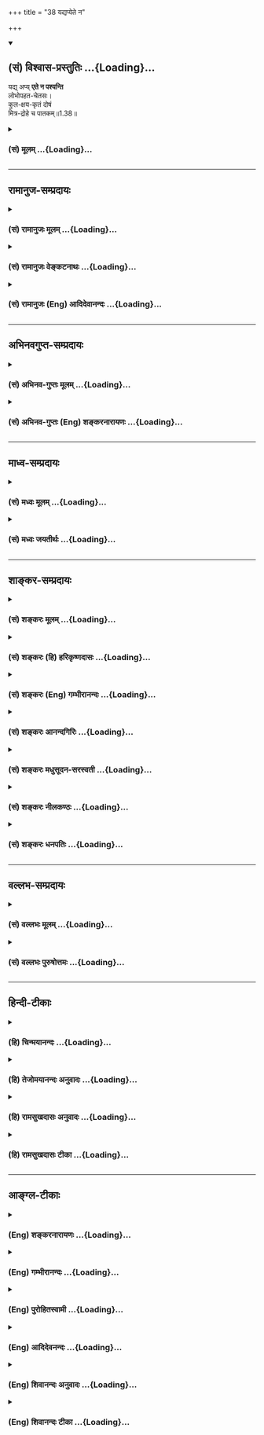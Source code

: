 +++
title = "38 यद्यप्येते न"

+++
<div class="js_include" newlevelforh1="2" title="(सं) विश्वास-प्रस्तुतिः" unfilled url="/purANam_vaiShNavam/mahAbhAratam/06-bhIShma-parva/03-bhagavad-gItA-parva/saMskRtam/vishvAsa-prastutiH/01_arjuna-viShAda-yogaH/38_yadyapyete_na.md">
<details open><summary><h2>(सं) विश्वास-प्रस्तुतिः ...{Loading}...</h2></summary>

यद्य् अप्य् **एते न पश्यन्ति**  
लोभोपहत-चेतसः।  
कुल-क्षय-कृतं दोषं  
मित्र-द्रोहे च पातकम्॥1.38॥
</details>
</div>
<div class="js_include collapsed" newlevelforh1="3" title="(सं) मूलम्" unfilled url="/purANam_vaiShNavam/mahAbhAratam/06-bhIShma-parva/03-bhagavad-gItA-parva/saMskRtam/mUlam/01_arjuna-viShAda-yogaH/38_yadyapyete_na.md">
<details><summary><h3>(सं) मूलम् ...{Loading}...</h3></summary>

यद्यप्येते न पश्यन्ति लोभोपहतचेतसः।  
कुलक्षयकृतं दोषं मित्रद्रोहे च पातकम्।।1.38।।
</details>
</div>


_________________
## रामानुज-सम्प्रदायः
<div class="js_include collapsed" newlevelforh1="3" title="(सं) रामानुजः मूलम्" unfilled url="/purANam_vaiShNavam/mahAbhAratam/06-bhIShma-parva/03-bhagavad-gItA-parva/saMskRtam/rAmAnujaH/mUlam/01_arjuna-viShAda-yogaH/38_yadyapyete_na.md">
<details><summary><h3>(सं) रामानुजः मूलम् ...{Loading}...</h3></summary>

।।1.38।। अन्तिमश्लोकव्याख्या दृश्या। 
</details>
</div>
<div class="js_include collapsed" newlevelforh1="3" title="(सं) रामानुजः वेङ्कटनाथः" unfilled url="/purANam_vaiShNavam/mahAbhAratam/06-bhIShma-parva/03-bhagavad-gItA-parva/saMskRtam/rAmAnujaH/venkaTanAthaH/01_arjuna-viShAda-yogaH/38_yadyapyete_na.md">
<details><summary><h3>(सं) रामानुजः वेङ्कटनाथः ...{Loading}...</h3></summary>

  
  
।।1.38।। No commentary.  
  
  

</details>
</div>
<div class="js_include collapsed" newlevelforh1="3" title="(सं) रामानुजः (Eng) आदिदेवानन्दः" unfilled url="/purANam_vaiShNavam/mahAbhAratam/06-bhIShma-parva/03-bhagavad-gItA-parva/saMskRtam/rAmAnujaH/english/AdidevAnandaH/01_arjuna-viShAda-yogaH/38_yadyapyete_na.md">
<details><summary><h3>(सं) रामानुजः (Eng) आदिदेवानन्दः ...{Loading}...</h3></summary>

1.26 - 1.47 Arjuna said - Sanjaya said Sanjaya continued: The
high-minded Arjuna, extremely kind, deeply friendly, and supremely
righteous, having brothers like himself, though repeatedly deceived by
the treacherous attempts of your people like burning in the lac-house
etc., and therefore fit to be killed by him with the help of the Supreme
Person, nevertheless said, 'I will not fight.' He felt weak, overcome as
he was by his love and extreme compassion for his relatives. He was also
filled with fear, not knowing what was righteous and what unrighteous.
His mind was tortured by grief, because of the thought of future
separation from his relations. So he threw away his bow and arrow and
sat on the chariot as if to fast to death.

</details>
</div>


_________________
## अभिनवगुप्त-सम्प्रदायः
<div class="js_include collapsed" newlevelforh1="3" title="(सं) अभिनव-गुप्तः मूलम्" unfilled url="/purANam_vaiShNavam/mahAbhAratam/06-bhIShma-parva/03-bhagavad-gItA-parva/saMskRtam/abhinava-guptaH/mUlam/01_arjuna-viShAda-yogaH/38_yadyapyete_na.md">
<details><summary><h3>(सं) अभिनव-गुप्तः मूलम् ...{Loading}...</h3></summary>

।।1.35 1.44।। निहत्येत्यादि। आततायिनां हनने पापमेव कर्तृ। अतोऽयमर्थः
पापेन तावदेतेऽस्मच्छत्रवो हताः परतन्त्रीकृताः। तांश्च निहत्यास्मानपि
पापमाश्रयेत् +++(S omits पापम्)+++। पापमत्र लोभादिवशात् +++(S लोभवशात्)+++
कुलक्षयादिदोषादर्शनम् +++(S दोषदर्शनम्)+++। अत एव कुलादिधर्माणामुपक्षेपं +++(K
कुलक्षयादि N क्षेपकम्)+++ करोति स्वजनं हि कथमित्यादिना।  

</details>
</div>
<div class="js_include collapsed" newlevelforh1="3" title="(सं) अभिनव-गुप्तः (Eng) शङ्करनारायणः" unfilled url="/purANam_vaiShNavam/mahAbhAratam/06-bhIShma-parva/03-bhagavad-gItA-parva/saMskRtam/abhinava-guptaH/english/shankaranArAyaNaH/01_arjuna-viShAda-yogaH/38_yadyapyete_na.md">
<details><summary><h3>(सं) अभिनव-गुप्तः (Eng) शङ्करनारायणः ...{Loading}...</h3></summary>

1.35 1.44 Nihatya etc. upto anususruma. Sin alone is the agent in the
act of slaying these desperadoes. Therefore here the idea is this :
These ememies of ours have been slain, i.e., have been take possession
of, by sin. Sin would come to us also after slaying them. Sin in this
context is the disregard, on account of greed etc., to the injurious
conseences like the ruination of the family and the like. That is why
Arjuna makes a specific mention of the \[ruin of the\] family etc., and
of its duties in the passage 'How by slaying my own kinsmen etc'. The
act of slaying, undertaken with an individualizing idea about its
result, and with a particularizing idea about the person to be slain, is
a great sin. To say this very thing precisely and to indicate the
intensity of his own agony, Arjuna says only to himself \[see next
sloka\]:

</details>
</div>


_________________
## माध्व-सम्प्रदायः
<div class="js_include collapsed" newlevelforh1="3" title="(सं) मध्वः मूलम्" unfilled url="/purANam_vaiShNavam/mahAbhAratam/06-bhIShma-parva/03-bhagavad-gItA-parva/saMskRtam/madhvaH/mUlam/01_arjuna-viShAda-yogaH/38_yadyapyete_na.md">
<details><summary><h3>(सं) मध्वः मूलम् ...{Loading}...</h3></summary>

  
  
।।1.38।। Sri Madhvacharya did not comment on this sloka. The commentary
starts from 2.11.  
  

</details>
</div>
<div class="js_include collapsed" newlevelforh1="3" title="(सं) मध्वः जयतीर्थः" unfilled url="/purANam_vaiShNavam/mahAbhAratam/06-bhIShma-parva/03-bhagavad-gItA-parva/saMskRtam/madhvaH/jayatIrthaH/01_arjuna-viShAda-yogaH/38_yadyapyete_na.md">
<details><summary><h3>(सं) मध्वः जयतीर्थः ...{Loading}...</h3></summary>

  
  
।।1.38।। Sri Jayatirtha did not comment on this sloka. The commentary
starts from 2.11.  
  

</details>
</div>


_________________
## शाङ्कर-सम्प्रदायः
<div class="js_include collapsed" newlevelforh1="3" title="(सं) शङ्करः मूलम्" unfilled url="/purANam_vaiShNavam/mahAbhAratam/06-bhIShma-parva/03-bhagavad-gItA-parva/saMskRtam/shankaraH/mUlam/01_arjuna-viShAda-yogaH/38_yadyapyete_na.md">
<details><summary><h3>(सं) शङ्करः मूलम् ...{Loading}...</h3></summary>

1.38 Sri Sankaracharya did not comment on this sloka. The commentary
starts from 2.10.  
  

</details>
</div>
<div class="js_include collapsed" newlevelforh1="3" title="(सं) शङ्करः (हि) हरिकृष्णदासः" unfilled url="/purANam_vaiShNavam/mahAbhAratam/06-bhIShma-parva/03-bhagavad-gItA-parva/saMskRtam/shankaraH/hindI/harikRShNadAsaH/01_arjuna-viShAda-yogaH/38_yadyapyete_na.md">
<details><summary><h3>(सं) शङ्करः (हि) हरिकृष्णदासः ...{Loading}...</h3></summary>

।।1.38।। Sri Sankaracharya did not comment on this sloka.  
  

</details>
</div>
<div class="js_include collapsed" newlevelforh1="3" title="(सं) शङ्करः (Eng) गम्भीरानन्दः" unfilled url="/purANam_vaiShNavam/mahAbhAratam/06-bhIShma-parva/03-bhagavad-gItA-parva/saMskRtam/shankaraH/english/gambhIrAnandaH/01_arjuna-viShAda-yogaH/38_yadyapyete_na.md">
<details><summary><h3>(सं) शङ्करः (Eng) गम्भीरानन्दः ...{Loading}...</h3></summary>

1.38 Sri Sankaracharya did not comment on this sloka. The commentary
starts from 2.10.

</details>
</div>
<div class="js_include collapsed" newlevelforh1="3" title="(सं) शङ्करः आनन्दगिरिः" unfilled url="/purANam_vaiShNavam/mahAbhAratam/06-bhIShma-parva/03-bhagavad-gItA-parva/saMskRtam/shankaraH/AnandagiriH/01_arjuna-viShAda-yogaH/38_yadyapyete_na.md">
<details><summary><h3>(सं) शङ्करः आनन्दगिरिः ...{Loading}...</h3></summary>

।।1.38।। परेषामिवास्माकमपि प्रवृत्तिविस्रम्भः संभवेदिति चेन्नेत्याह
**कथमिति।** **कुलक्षयेति।** कुलक्षये मित्रद्रोहे च दोषं
प्रपश्यद्भिरस्माभिस्तद्दोषशब्दितं पापं कथं न ज्ञातव्यं तदज्ञाने
तत्परिहारासंभवादतोऽस्मात्पापान्निवृत्त्यर्थं तज्ज्ञानमपेक्षितमिति
पापपरिहारार्थिनामस्माकं न युक्ता युद्धे प्रवृत्तिरित्यर्थः।  

</details>
</div>
<div class="js_include collapsed" newlevelforh1="3" title="(सं) शङ्करः मधुसूदन-सरस्वती" unfilled url="/purANam_vaiShNavam/mahAbhAratam/06-bhIShma-parva/03-bhagavad-gItA-parva/saMskRtam/shankaraH/madhusUdana-sarasvatI/01_arjuna-viShAda-yogaH/38_yadyapyete_na.md">
<details><summary><h3>(सं) शङ्करः मधुसूदन-सरस्वती ...{Loading}...</h3></summary>

।।1.38।। ननु यद्यप्येते लोभात्प्रवृत्तास्तथापिआहूतो न निवर्तेत द्यूतादपि
रणदपि इतिविजितं क्षत्रियस्य इत्यादिभिः क्षत्रियस्य युद्धं धर्मो
युद्धार्जितं च धर्म्यं धनमिति शास्त्रे निश्चयाद्भवतां च
तैराहूतत्वाद्युद्धे प्रवृत्तिरूचितैवेत्याशङ्क्याह
अस्मात्पापाद्वन्धुवधफलकयुद्धरूपात्। अयमर्थः श्रेयःसाधनताज्ञानं हि
प्रवर्तकं श्रेयश्च तद्यदश्रेयोऽननुबन्धि। अन्यथा श्येनादीनामपि
धर्मत्वापत्तेः। तथाचोक्तम्फलतोऽपि च यत्कर्म नानर्थेनानुबध्यते।
केवलप्रीतिहेतुत्वात्तद्धर्म इति कथ्यते।। इति ततश्चाश्रेयोनुबन्धितया
शास्त्रप्रतिपादितेऽपि श्येनादाविवास्मिन्युद्धेऽपि नास्माकं
प्रवृत्तिरुचितेति।  
  

</details>
</div>
<div class="js_include collapsed" newlevelforh1="3" title="(सं) शङ्करः नीलकण्ठः" unfilled url="/purANam_vaiShNavam/mahAbhAratam/06-bhIShma-parva/03-bhagavad-gItA-parva/saMskRtam/shankaraH/nIlakaNThaH/01_arjuna-viShAda-yogaH/38_yadyapyete_na.md">
<details><summary><h3>(सं) शङ्करः नीलकण्ठः ...{Loading}...</h3></summary>

।।1.38।। ननुआहूतो न निवर्तेत द्यूतादपि रणादपि इतिविजितं क्षत्रियस्य इति च
युद्धादनिवृत्तिर्हिंसया च वृत्तिः क्षत्रियस्येष्टा तत्कथं
युद्धान्निवृत्तिमिच्छसीत्याशङ्क्याह **कथमिति।** सा हि लोभमूलिका
स्मृतिः कुलक्षयदोषविधिना बाध्यते। यथाऔदुम्बरीं स्पृष्ट्वोद्गायेत् इति
स्पर्शनविधिना विरुद्धा सतीऔदुम्बरी सर्वा वेष्टयितव्या इति
सर्ववेष्टनस्मृतिर्बाध्यते लोभमूलकत्वात्तद्वत्। नहि
विधिमात्राद्यत्किंचित्कर्तव्यम्।
श्येनादीनामधर्मरूपाणामप्यवश्यानुष्ठेयत्वापत्तेः। तस्माद्यत्फलतो न
दुष्यति तदेव विहितं धर्मरूपमनुष्ठेयम्। यथोक्तम्फलतोऽपि च यत्कर्म
नानर्थेनानुबध्यते। केवलं प्रीतिहेतुत्वात्तद्धर्म इति कथ्यते। इति।
श्येनादिवत्पापानुबन्धित्वात् युद्धं त्याज्यमेवेत्यर्थः।  
  

</details>
</div>
<div class="js_include collapsed" newlevelforh1="3" title="(सं) शङ्करः धनपतिः" unfilled url="/purANam_vaiShNavam/mahAbhAratam/06-bhIShma-parva/03-bhagavad-gItA-parva/saMskRtam/shankaraH/dhanapatiH/01_arjuna-viShAda-yogaH/38_yadyapyete_na.md">
<details><summary><h3>(सं) शङ्करः धनपतिः ...{Loading}...</h3></summary>

।।1.38।। ननु स्वजनहिंसाकृतस्य दोषस्योभयेषां समानत्वाद्यथा ते पापं न
पश्यन्ति तथा भवद्भिरपि न ज्ञेयमिति चेत्तग्राह **यद्यपीति।** लोभेनोपहतं
चेतो येषां ते लोभोपहतचेतस्त्वादेते कुलक्षयकृतं दोषं मित्राणां द्रोहे च
पातकं यद्यपि न पश्यन्ति तथाप्यस्माभिः कथं न ज्ञेयमिति परेणान्वयः।  

</details>
</div>


_________________
## वल्लभ-सम्प्रदायः
<div class="js_include collapsed" newlevelforh1="3" title="(सं) वल्लभः मूलम्" unfilled url="/purANam_vaiShNavam/mahAbhAratam/06-bhIShma-parva/03-bhagavad-gItA-parva/saMskRtam/vallabhaH/mUlam/01_arjuna-viShAda-yogaH/38_yadyapyete_na.md">
<details><summary><h3>(सं) वल्लभः मूलम् ...{Loading}...</h3></summary>

।।1.38 1.39।। Sri Vallabhacharya did not comment on this sloka.  
  

</details>
</div>
<div class="js_include collapsed" newlevelforh1="3" title="(सं) वल्लभः पुरुषोत्तमः" unfilled url="/purANam_vaiShNavam/mahAbhAratam/06-bhIShma-parva/03-bhagavad-gItA-parva/saMskRtam/vallabhaH/puruShottamaH/01_arjuna-viShAda-yogaH/38_yadyapyete_na.md">
<details><summary><h3>(सं) वल्लभः पुरुषोत्तमः ...{Loading}...</h3></summary>

  
  
।।1.38।। ननु ये स्वजनत्वादिवधदोषमविचार्य प्रवृत्तास्ते निवृत्तमपि त्वां
हनिष्यन्त्यतस्त्वमप्यविचार्यैवैतान्मारयेत्याशङ्क्याह यद्यप्येत इति
द्वाभ्याम्। लोभेन उपहतं विभ्रंशितं चेतो मनो येषां ते एते
धार्त्तराष्ट्राः कुलक्षयकृतं कुलक्षयकरणं दोषं यद्यपि न पश्यन्ति
मित्रद्रोहे च यत्पातकं तन्न पश्यन्ति तथापि पातकं तु
भविष्यत्येवेत्यर्थः।  
  
  
  

</details>
</div>


_________________
## हिन्दी-टीकाः
<div class="js_include collapsed" newlevelforh1="3" title="(हि) चिन्मयानन्दः" unfilled url="/purANam_vaiShNavam/mahAbhAratam/06-bhIShma-parva/03-bhagavad-gItA-parva/hindI/chinmayAnandaH/01_arjuna-viShAda-yogaH/38_yadyapyete_na.md">
<details><summary><h3>(हि) चिन्मयानन्दः ...{Loading}...</h3></summary>

।।1.38।। No commentary.  

</details>
</div>
<div class="js_include collapsed" newlevelforh1="3" title="(हि) तेजोमयानन्दः अनुवादः" unfilled url="/purANam_vaiShNavam/mahAbhAratam/06-bhIShma-parva/03-bhagavad-gItA-parva/hindI/tejomayAnandaH/anuvAdaH/01_arjuna-viShAda-yogaH/38_yadyapyete_na.md">
<details><summary><h3>(हि) तेजोमयानन्दः अनुवादः ...{Loading}...</h3></summary>

।।1.38।। यद्यपि लोभ से भ्रष्टचित्त हुये ये लोग कुलनाशकृत दोष और मित्र
द्रोह में पाप नहीं देखते हैं।

</details>
</div>
<div class="js_include collapsed" newlevelforh1="3" title="(हि) रामसुखदासः अनुवादः" unfilled url="/purANam_vaiShNavam/mahAbhAratam/06-bhIShma-parva/03-bhagavad-gItA-parva/hindI/rAmasukhadAsaH/anuvAdaH/01_arjuna-viShAda-yogaH/38_yadyapyete_na.md">
<details><summary><h3>(हि) रामसुखदासः अनुवादः ...{Loading}...</h3></summary>

।।1.38 -- 1.39।। यद्यपि लोभ के कारण जिनका विवेक-विचार लुप्त हो गया है,
ऐसे ये (दुर्योधन आदि) कुल का नाश करने से होनेवाले दोष को और मित्रों के
साथ द्वेष करने से होनेवाले पाप को नहीं देखते, (तो भी) हे जनार्दन! कुल का
नाश करने से होनेवाले दोष को ठीक-ठीक जाननेवाले हमलोग इस पाप से निवृत्त
होने का विचार क्यों न करें;

</details>
</div>
<div class="js_include collapsed" newlevelforh1="3" title="(हि) रामसुखदासः टीका" unfilled url="/purANam_vaiShNavam/mahAbhAratam/06-bhIShma-parva/03-bhagavad-gItA-parva/hindI/rAmasukhadAsaH/TIkA/01_arjuna-viShAda-yogaH/38_yadyapyete_na.md">
<details><summary><h3>(हि) रामसुखदासः टीका ...{Loading}...</h3></summary>

।।1.38।।***व्याख्या--*'यद्यप्येते न पश्यन्ति ৷৷. मित्रद्रोहे च
पातकम्'--**इतना मिल गया, इतना और मिल जाय; फिर ऐसा मिलता ही रहे--ऐसे धन,
जमीन, मकान, आदर, प्रशंसा, पद, अधिकार आदिकी तरफ बढ़ती हुई वृत्तिका नाम
'लोभ' है। इस लोभ-वृत्तिके कारण इन दुर्योधनादिकी विवेक-शक्ति लुप्त हो गयी
है, जिससे वे यह विचार नहीं कर पा रहे हैं कि जिस राज्यके लिये हम इतना
बड़ा पाप करने जा रहे हैं, कुटुम्बियोंका नाश करने जा रहे हैं, वह राज्य
हमारे साथ कितने दिन रहेगा और हम उसके साथ कितने दिन रहेंगे; हमारे रहते
हुए यह राज्य चला जायगा तो हमारी क्या दशा होगी; और राज्यके रहते हुए हमारे
शरीर चले जायेंगे तो क्या दशा होगी क्योंकि मनुष्य संयोगका जितना सुख लेता
है, उसके वियोगका उतना दुःख उसे भोगना ही पड़ता है। संयोगमें इतना सुख नहीं
होता जितना वियोगमें दुःख होता है। तात्पर्य है कि अन्तःकरणमें लोभ छा
जानेके कारण इनको राज्य-ही-राज्य दीख रहा है। कुलका नाश करनेसे कितना भयंकर
पाप होगा, वह इनको दीख ही नहीं रहा है।  
जहाँ लड़ाई होती है, वहाँ समय, सम्पत्ति, शक्तिका नाश हो जाता है। तरह-तरह
की चिन्ताएँ और आपत्तियाँ आ जाती हैं। दो मित्रोंमें भी आपसमें खटपट मच
जाती है, मनोमालिन्य हो जाता है। कई तरहका मतभेद हो जाता है। मतभेद होनेसे
वैरभाव हो जाता है। जैसे द्रुपद और द्रोण--दोनों बचपनके मित्र थे। परन्तु
राज्य मिलनेसे द्रुपदने एक दिन द्रोणका अपमान करके उस मित्रताको ठुकरा
दिया। इससे राजा द्रुपद और द्रोणाचार्यके बीच वैरभाव हो गया। अपने अपमानका
बदला लेनेके लिये द्रोणाचार्यने मेरेद्वारा राजा द्रुपदको परास्त कराकर
उसका आधा राज्य ले लिया। इसपर द्रुपदने द्रोणाचार्यका नाश करनेके लिये एक
यज्ञ कराया, जिससे धृष्टद्युम्न और द्रौपदी--दोनों पैदा हुए। इस तरह
मित्रोंके साथ वैरभाव होनेसे कितना भयंकर पाप होगा, इस तरफ ये देख ही नहीं
रहे हैं!  
**विशेष बात**  
  
अभी हमारे पास जिन वस्तुओंका अभाव है, उन वस्तुओंके बिना भी हमारा काम चल
रहा है, हम अच्छी तरहसे जी रहे हैं। परन्तु जब वे वस्तुएं हमें मिलनेके बाद
फिर बिछुड़ जाती हैं, तब उनके अभावका बड़ा दुःख होता है। तात्पर्य है कि
पहले वस्तुओंका जो निरन्तर अभाव था, वह इतना दुःखदायी नहीं था, जितना
वस्तुओंका संयोग होकर फिर उनसे वियोग होना दुःखदायी है। ऐसा होनेपर भी
मनुष्य अपने पास जिन वस्तुओंका अभाव मानता है, उन वस्तुओंको वह लोभके कारण
पानेकी चेष्टा करता रहता है। विचार किया जाय तो जिन वस्तुओंका अभी अभाव है,
बीचमें प्रारब्धानुसार उनकी प्राप्ति होनेपर भी अन्तमें उनकी अभाव ही
रहेगा। अतः हमारी तो वही अवस्था रही, जो कि वस्तुओंके मिलनेसे पहले थी।
बीचमें लोभके कारण उन वस्तुओंको पानेके लिये केवल परिश्रम-ही-परिश्रम पल्ले
पड़ा, दुःख-ही-दुःख भोगना पड़ा। बीचमें वस्तुओंके संयोगसे जो थोड़ा-सा सुख
हुआ है, वह तो केवल लोभके कारण ही हुआ है। अगर भीतरमें लोभ-रूपी दोष न हो,
तो वस्तुओंके संयोगसे सुख हो ही नहीं सकता। ऐसे ही मोहरूपी दोष न हो, तो
कुटुम्बियोंसे सुख हो ही नहीं सकता। लालचरूपी दोष न हो, तो संग्रहका सुख हो
ही नहीं सकता। तात्पर्य है कि संसारका सुख किसी-न-किसी दोषसे ही होता है।
कोई भी दोष न होनेपर संसारसे सुख हो ही नहीं सकता। परन्तु लोभके कारण
मनुष्य ऐसा विचार कर ही नहीं सकता। यह लोभ उसके विवेकविचारको लुप्त कर देता
है।  
**'कथं न ज्ञेयमस्माभिः ৷৷৷৷ प्रपश्यद्भिर्जनार्दन'--**अब अर्जुन अपनी बात
कहते हैं कि यद्यपि दुर्योधनादि अपने कुलक्षयसे होनेवाले दोषको और
मित्रद्रोहसे होनेवाले पापको नहीं देखते, तो भी हमलोगोंको कुलक्षयसे
होनेवाली अनर्थ-परम्पराको देखना ही चाहिये \[जिसका वर्णन अर्जुन आगे
चालीसवें श्लोकसे चौवालीसवें श्लोकतक करेंगे़\]; क्योंकि हम कुलक्षयसे
होनेवाले दोषोंको भी अच्छी तरहसे जानते हैं और मित्रोंके साथ द्रोह-(वैर,
द्वैष-) से  
  
होनेवाली पापको भी अच्छी तरहसे जानते हैं। अगर वे मित्र हमें दुःख दें, तो
वह दुःख हमारे लिये अनिष्टकारक नहीं है। कारण कि दुःखसे तो हमारे
पूर्वपापोंका ही नाश होगा, हमारी शुद्धि ही होगी। परन्तु हमारे मनमें अगर
द्रोह--वैरभाव होगा, तो वह मरनेके बाद भी हमारे साथ रहेगा और
जन्म-जन्मान्तर-तक हमें पाप करनेमें प्रेरित करता रहेगा, जिससे हमारा
पतन-ही-पतन होगा। ऐसे अनर्थ करनेवाले और मित्रोंके साथ द्रोह पैदा करनेवाले
इस युद्धरूपी पापसे बचनेका विचार क्यों नहीं करना चाहिये; अर्थात् विचार
करके हमें इस पापसे जरूर ही बचना चाहिये। यहाँ अर्जुनकी दृष्टि दुर्योधन
आदिके लोभकी तरफ तो जा रही है, पर वे खुद कौटुम्बिक स्नेह-(मोह-) में आबद्ध
होकर बोल रहे हैं--इस तरफ उनकी दृष्टि नहीं जा रही है। इस कारण वे अपने
कर्तव्यको नहीं समझ रहे हैं। यह नियम है कि मनुष्यकी दृष्टि जबतक दूसरोंके
दोषकी तरफ रहती है, तबतक उसको अपना दोष नहीं दीखता ,उलटे एक अभिमान होता है
कि इनमें तो यह दोष है, पर हमारेमें यह दोष नहीं है। ऐसी अवस्थामें वह यह
सोच ही नहीं सकता कि अगर इनमें कोई दोष है तो हमारेमें भी कोई दूसरा दोष हो
सकता है। दूसरा दोष यदि न भी हो तो भी दूसरोंका दोष देखना-- यह दोष तो है
ही। दूसरोंका दोष देखना एवं अपनेमें अच्छाईका अभिमान करना--ये दोनों दोष
साथमें ही रहते हैं। अर्जुनको भी दुर्योधन आदिमें दोष दीख रहे हैं और
अपनेमें अच्छाईका अभिमान हो रहा है (अच्छाईके अभिमानकी छायामें मात्र दोष
रहते हैं), इसलिये उनको अपनेमें मोहरूपी दोष नहीं दीख रहा है।  
  
***सम्बन्ध--***कुलका क्षय करनेसे होनेवाले जिन दोषोंको हम जानते हैं, वे
दोष कौन-से हैं; उन दोषोंकी परम्परा आगेके पाँच श्लोकोंमें बताते हैं।

</details>
</div>


_________________
## आङ्ग्ल-टीकाः
<div class="js_include collapsed" newlevelforh1="3" title="(Eng) शङ्करनारायणः" unfilled url="/purANam_vaiShNavam/mahAbhAratam/06-bhIShma-parva/03-bhagavad-gItA-parva/english/shankaranArAyaNaH/01_arjuna-viShAda-yogaH/38_yadyapyete_na.md">
<details><summary><h3>(Eng) शङ्करनारायणः ...{Loading}...</h3></summary>

1.38. Of course, these (Dhrtarastra's sons), with their intellect
overpowered by greed, do not see the evil conseences ensuing from the
ruin of the family and the sin in cheating friends.

</details>
</div>
<div class="js_include collapsed" newlevelforh1="3" title="(Eng) गम्भीरानन्दः" unfilled url="/purANam_vaiShNavam/mahAbhAratam/06-bhIShma-parva/03-bhagavad-gItA-parva/english/gambhIrAnandaH/01_arjuna-viShAda-yogaH/38_yadyapyete_na.md">
<details><summary><h3>(Eng) गम्भीरानन्दः ...{Loading}...</h3></summary>

1.38 1.39 O Janardana, although these people, whose hearts have become
perverted by greed, do not see the evil arising from destroying the
family and sin in hostility towards, friends, yet how can we who clearly
see the evil arising from destroying the family remain unaware of (the
need of) abstaining from this sin;

</details>
</div>
<div class="js_include collapsed" newlevelforh1="3" title="(Eng) पुरोहितस्वामी" unfilled url="/purANam_vaiShNavam/mahAbhAratam/06-bhIShma-parva/03-bhagavad-gItA-parva/english/purohitasvAmI/01_arjuna-viShAda-yogaH/38_yadyapyete_na.md">
<details><summary><h3>(Eng) पुरोहितस्वामी ...{Loading}...</h3></summary>

1.38 Although these men, blinded by greed, see no guilt in destroying
their kin, or fighting against their friends,

</details>
</div>
<div class="js_include collapsed" newlevelforh1="3" title="(Eng) आदिदेवनन्दः" unfilled url="/purANam_vaiShNavam/mahAbhAratam/06-bhIShma-parva/03-bhagavad-gItA-parva/english/AdidevanandaH/01_arjuna-viShAda-yogaH/38_yadyapyete_na.md">
<details><summary><h3>(Eng) आदिदेवनन्दः ...{Loading}...</h3></summary>

1.38 Though these people, whose minds are overpowered by greed, see no
evil in the destruction of a clan and no sin in treachery to friends,

</details>
</div>
<div class="js_include collapsed" newlevelforh1="3" title="(Eng) शिवानन्दः अनुवादः" unfilled url="/purANam_vaiShNavam/mahAbhAratam/06-bhIShma-parva/03-bhagavad-gItA-parva/english/shivAnandaH/anuvAdaH/01_arjuna-viShAda-yogaH/38_yadyapyete_na.md">
<details><summary><h3>(Eng) शिवानन्दः अनुवादः ...{Loading}...</h3></summary>

1.38. Though they, with intelligence overpowered by greed, see no evil
in the destruction of families, and no sin in hostility to friends,

</details>
</div>
<div class="js_include collapsed" newlevelforh1="3" title="(Eng) शिवानन्दः टीका" unfilled url="/purANam_vaiShNavam/mahAbhAratam/06-bhIShma-parva/03-bhagavad-gItA-parva/english/shivAnandaH/TIkA/01_arjuna-viShAda-yogaH/38_yadyapyete_na.md">
<details><summary><h3>(Eng) शिवानन्दः टीका ...{Loading}...</h3></summary>

1.38 यद्यपि though; एते these; न not; पश्यन्ति see; लोभोपहतचेतसः with
intelligence overpowered by greed; कुलक्षयकृतम् in the destruction of
families; दोषम् evil; मित्रद्रोहे in hostility to friends; च and; पातकम्
sin.No Commentary.

</details>
</div>
